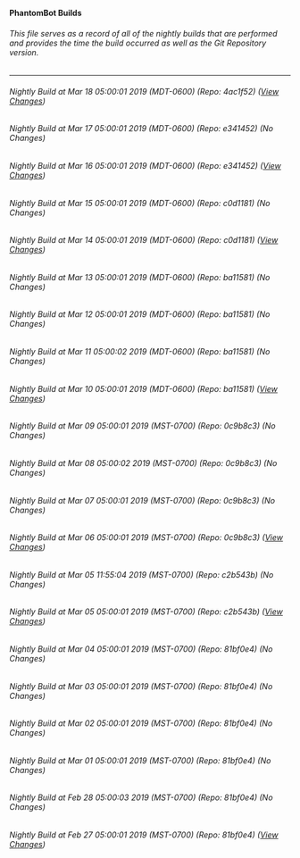 **PhantomBot Builds**

###### This file serves as a record of all of the nightly builds that are performed and provides the time the build occurred as well as the Git Repository version.
-------------------------------------------------------------------------------------------------------------
###### Nightly Build at Mar 18 05:00:01 2019 (MDT-0600) (Repo: 4ac1f52) ([View Changes](https://github.com/PhantomBot/PhantomBot/compare/e341452...4ac1f52))
###### Nightly Build at Mar 17 05:00:01 2019 (MDT-0600) (Repo: e341452) (No Changes)
###### Nightly Build at Mar 16 05:00:01 2019 (MDT-0600) (Repo: e341452) ([View Changes](https://github.com/PhantomBot/PhantomBot/compare/c0d1181...e341452))
###### Nightly Build at Mar 15 05:00:01 2019 (MDT-0600) (Repo: c0d1181) (No Changes)
###### Nightly Build at Mar 14 05:00:01 2019 (MDT-0600) (Repo: c0d1181) ([View Changes](https://github.com/PhantomBot/PhantomBot/compare/ba11581...c0d1181))
###### Nightly Build at Mar 13 05:00:01 2019 (MDT-0600) (Repo: ba11581) (No Changes)
###### Nightly Build at Mar 12 05:00:01 2019 (MDT-0600) (Repo: ba11581) (No Changes)
###### Nightly Build at Mar 11 05:00:02 2019 (MDT-0600) (Repo: ba11581) (No Changes)
###### Nightly Build at Mar 10 05:00:01 2019 (MDT-0600) (Repo: ba11581) ([View Changes](https://github.com/PhantomBot/PhantomBot/compare/0c9b8c3...ba11581))
###### Nightly Build at Mar 09 05:00:01 2019 (MST-0700) (Repo: 0c9b8c3) (No Changes)
###### Nightly Build at Mar 08 05:00:02 2019 (MST-0700) (Repo: 0c9b8c3) (No Changes)
###### Nightly Build at Mar 07 05:00:01 2019 (MST-0700) (Repo: 0c9b8c3) (No Changes)
###### Nightly Build at Mar 06 05:00:01 2019 (MST-0700) (Repo: 0c9b8c3) ([View Changes](https://github.com/PhantomBot/PhantomBot/compare/c2b543b...0c9b8c3))
###### Nightly Build at Mar 05 11:55:04 2019 (MST-0700) (Repo: c2b543b) (No Changes)
###### Nightly Build at Mar 05 05:00:01 2019 (MST-0700) (Repo: c2b543b) ([View Changes](https://github.com/PhantomBot/PhantomBot/compare/81bf0e4...c2b543b))
###### Nightly Build at Mar 04 05:00:01 2019 (MST-0700) (Repo: 81bf0e4) (No Changes)
###### Nightly Build at Mar 03 05:00:01 2019 (MST-0700) (Repo: 81bf0e4) (No Changes)
###### Nightly Build at Mar 02 05:00:01 2019 (MST-0700) (Repo: 81bf0e4) (No Changes)
###### Nightly Build at Mar 01 05:00:01 2019 (MST-0700) (Repo: 81bf0e4) (No Changes)
###### Nightly Build at Feb 28 05:00:03 2019 (MST-0700) (Repo: 81bf0e4) (No Changes)
###### Nightly Build at Feb 27 05:00:01 2019 (MST-0700) (Repo: 81bf0e4) ([View Changes](https://github.com/PhantomBot/PhantomBot/compare/6fb0e56...81bf0e4))
